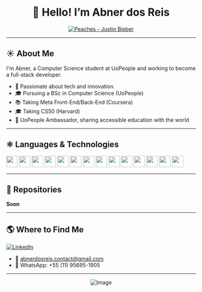 <h1 align="center">👋 Hello! I’m Abner dos Reis</h1>

<div align="center">
  <a href="https://open.spotify.com/track/4iJyoBOLtHqaGxP12qzhQI" target="_blank">
    <img src="https://i.imgur.com/4L8WY63.gif" alt="Peaches - Justin Bieber">
  </a>
</div>


---

## ☀️ About Me

I'm Abner, a Computer Science student at UoPeople and working to become a full-stack developer.

- 🚀 Passionate about tech and innovation.
- 🎓 Pursuing a BSc in Computer Science (UoPeople)
- 📚 Taking Meta Front-End/Back-End (Coursera)
- 🎓 Taking CS50 (Harvard)
- 🤝 UoPeople Ambassador, sharing accessible education with the world

---

## ⚛️ Languages & Technologies

<p>
  <img src="https://cdn.jsdelivr.net/gh/devicons/devicon/icons/html5/html5-original.svg" width="30"/>
  <img src="https://cdn.jsdelivr.net/gh/devicons/devicon/icons/css3/css3-original.svg" width="30"/>
  <img src="https://cdn.jsdelivr.net/gh/devicons/devicon/icons/bootstrap/bootstrap-original.svg" width="30"/>
  <img src="https://cdn.jsdelivr.net/gh/devicons/devicon/icons/javascript/javascript-original.svg" width="30"/>
  <img src="https://cdn.jsdelivr.net/gh/devicons/devicon/icons/nodejs/nodejs-original.svg" width="30"/>
  <img src="https://cdn.jsdelivr.net/gh/devicons/devicon/icons/react/react-original.svg" width="30"/>
  <img src="https://i.imgur.com/Din5qR8.png" width="30"/>
  <img src="https://cdn.jsdelivr.net/gh/devicons/devicon/icons/c/c-original.svg" width="30"/>
  <img src="https://cdn.jsdelivr.net/gh/devicons/devicon/icons/python/python-original.svg" width="30"/>
  <img src="https://i.imgur.com/XURMOej.png" width="30"/>
  <img src="https://i.imgur.com/GVyOUtr.png" width="30"/>
  <img src="https://cdn.jsdelivr.net/gh/devicons/devicon/icons/git/git-original.svg" width="30"/>
  <img src="https://i.imgur.com/AVYs8r8.png" width="30"/>
  <img src="https://cdn.jsdelivr.net/gh/devicons/devicon/icons/linux/linux-original.svg" width="30"/>
</p>

---
## 📁 Repositories

**Soon**

---

## 🌎 Where to Find Me

[![LinkedIn](https://img.shields.io/badge/LinkedIn-Connect-blue?logo=linkedin)](https://www.linkedin.com/in/abnerdosreis/)

- 📧 abnerdosreis.contact@gmail.com
- 📱 WhatsApp: +55 (11) 95695-1905

---

<div align="center">
  <img src="https://i.imgur.com/EU7nUNv.png" alt="Image">
</div>



